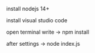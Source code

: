 install nodejs 14+

install visual studio code

open terminal
write ->
npm install

after settings ->
node index.js
